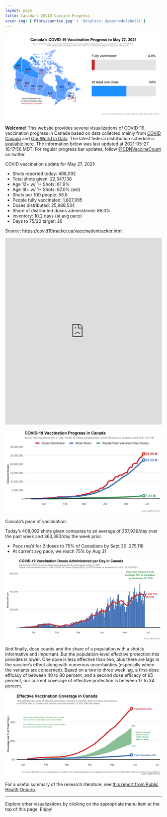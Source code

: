 ```yaml
---
layout: page
title: Canada's COVID Vaccine Progress
cover-img: ['Plots/sunrise.jpg' : 'Unsplash: @psychedelaholic']
---
```

![](Plots/plot_main.png)

**Welcome!** This website provides several visualizations of COVID-19
vaccination progress in Canada based on data collected mainly from
[COVID Canada](https://covid19tracker.ca/vaccinationtracker.html) and
[Our World in Data](https://ourworldindata.org/covid-vaccinations). The
latest federal distribution schedule is [available
here](https://www.canada.ca/en/public-health/services/diseases/2019-novel-coronavirus-infection/prevention-risks/covid-19-vaccine-treatment/vaccine-rollout.html).
The information below was last updated at 2021-05-27 16:17:56 MDT. For
regular progress bar updates, follow
<a href="https://twitter.com/CDNVaccineCount" class="uri">@CDNVaccineCount</a>
on twitter.

COVID vaccination update for May 27, 2021:

-   Shots reported today: 408,092
-   Total shots given: 22,347,138
-   Age 12+ w/ 1+ Shots: 61.9%
-   Age 18+ w/ 1+ Shots: 67.0% (est)
-   Shots per 100 people: 58.8
-   People fully vaccinated: 1,807,995
-   Doses distributed: 25,988,534
-   Share of distributed doses administered: 86.0%
-   Inventory: 10.2 days (at avg pace)
-   Days to 75/20 target: 26

Source:
<a href="https://covid19tracker.ca/vaccinationtracker.html" class="uri">https://covid19tracker.ca/vaccinationtracker.html</a>

<iframe title="COVID Vaccination Progress in Canada" aria-label="table" id="datawrapper-chart-d3PPr" src="https://datawrapper.dwcdn.net/d3PPr/2/" scrolling="no" frameborder="0" style="width: 0; min-width: 100% !important; border: none;" height="601">
</iframe>
<script type="text/javascript">!function(){"use strict";window.addEventListener("message",(function(a){if(void 0!==a.data["datawrapper-height"])for(var e in a.data["datawrapper-height"]){var t=document.getElementById("datawrapper-chart-"+e)||document.querySelector("iframe[src*='"+e+"']");t&&(t.style.height=a.data["datawrapper-height"][e]+"px")}}))}();
</script>

![](Plots/plot_total.png)

Canada’s pace of vaccination:

Today’s 408,092 shots given compares to an average of 357,939/day over
the past week and 363,383/day the week prior.

-   Pace req’d for 2 doses to 75% of Canadians by Sept 30: 275,118
-   At current avg pace, we reach 75% by Aug 31

![](Plots/pace_national.png)

And finally, dose counts and the share of a population with a shot is
informative and important. But the population-level effective protection
this provides is lower. One dose is less effective than two, plus there
are lags in the vaccine’s effect along with numerous uncertainties
(especially where the variants are concerned). Based on a two to three
week lag, a first-dose efficacy of between 40 to 80 percent, and a
second dose efficacy of 95 percent, our current coverage of effective
protection is between 17 to 34 percent.

![](Plots/plot_effective.png)

For a useful summary of the research literature, see [this report from
Public Health
Ontario](https://www.publichealthontario.ca/-/media/documents/ncov/covid-wwksf/2021/04/wwksf-vaccine-effectiveness.pdf?la=en).

------------------------------------------------------------------------

Explore other visualizations by clicking on the appropriate menu item at
the top of this page. Enjoy!
